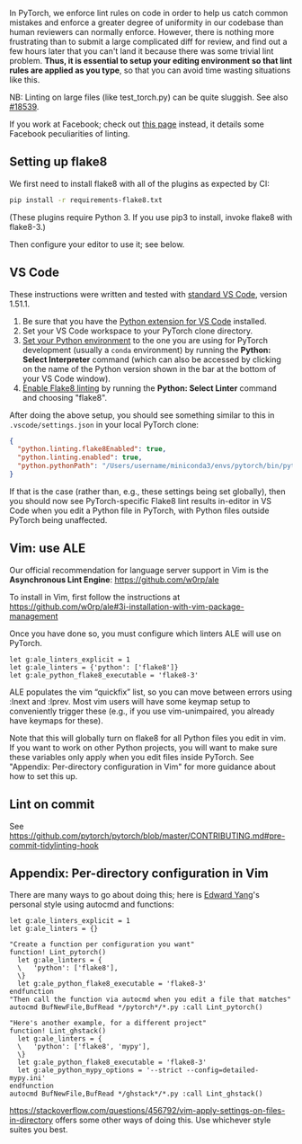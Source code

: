 In PyTorch, we enforce lint rules on code in order to help us catch common mistakes and enforce a greater degree of uniformity in our codebase than human reviewers can normally enforce. However, there is nothing more frustrating than to submit a large complicated diff for review, and find out a few hours later that you can't land it because there was some trivial lint problem. **Thus, it is essential to setup your editing environment so that lint rules are applied as you type**, so that you can avoid time wasting situations like this. 

NB: Linting on large files (like test_torch.py) can be quite sluggish. See also [#18539](https://github.com/pytorch/pytorch/issues/18539).

If you work at Facebook; check out [this page](https://our.internmc.facebook.com/intern/wiki/PyTorch/Lint_as_you_type/) instead, it details some Facebook peculiarities of linting.

## Setting up flake8

We first need to install flake8 with all of the plugins as expected by CI:

```sh
pip install -r requirements-flake8.txt
```

(These plugins require Python 3. If you use pip3 to install, invoke flake8 with flake8-3.)

Then configure your editor to use it; see below.

## VS Code

These instructions were written and tested with [standard VS Code](https://code.visualstudio.com/Download), version 1.51.1.

1. Be sure that you have the [Python extension for VS Code](https://code.visualstudio.com/docs/python/python-tutorial#_install-visual-studio-code-and-the-python-extension) installed.
1. Set your VS Code workspace to your PyTorch clone directory.
1. [Set your Python environment](https://code.visualstudio.com/docs/python/environments#_select-and-activate-an-environment) to the one you are using for PyTorch development (usually a `conda` environment) by running the **Python: Select Interpreter** command (which can also be accessed by clicking on the name of the Python version shown in the bar at the bottom of your VS Code window).
1. [Enable Flake8 linting](https://code.visualstudio.com/docs/python/linting#_enable-linters) by running the **Python: Select Linter** command and choosing "flake8".

After doing the above setup, you should see something similar to this in `.vscode/settings.json` in your local PyTorch clone:
```json
{
  "python.linting.flake8Enabled": true,
  "python.linting.enabled": true,
  "python.pythonPath": "/Users/username/miniconda3/envs/pytorch/bin/python"
}
```
If that is the case (rather than, e.g., these settings being set globally), then you should now see PyTorch-specific Flake8 lint results in-editor in VS Code when you edit a Python file in PyTorch, with Python files outside PyTorch being unaffected.

## Vim: use ALE

Our official recommendation for language server support in Vim is the **Asynchronous Lint Engine**: https://github.com/w0rp/ale

To install in Vim, first follow the instructions at https://github.com/w0rp/ale#3i-installation-with-vim-package-management

Once you have done so, you must configure which linters ALE will use on PyTorch.

```
let g:ale_linters_explicit = 1
let g:ale_linters = {'python': ['flake8']}
let g:ale_python_flake8_executable = 'flake8-3'
```

ALE populates the vim “quickfix” list, so you can move between errors using :lnext and :lprev. Most vim users will have some keymap setup to conveniently trigger these (e.g., if you use vim-unimpaired, you already have keymaps for these).

Note that this will globally turn on flake8 for all Python files you edit in vim. If you want to work on other Python projects, you will want to make sure these variables only apply when you edit files inside PyTorch. See "Appendix: Per-directory configuration in Vim" for more guidance about how to set this up.

## Lint on commit

See https://github.com/pytorch/pytorch/blob/master/CONTRIBUTING.md#pre-commit-tidylinting-hook







## Appendix: Per-directory configuration in Vim

There are many ways to go about doing this; here is [Edward Yang](https://fb.quip.com/WSEAEAaVnxv)'s personal style using autocmd and functions:

```
let g:ale_linters_explicit = 1
let g:ale_linters = {}

"Create a function per configuration you want"
function! Lint_pytorch()
  let g:ale_linters = {
  \   'python': ['flake8'],
  \}
  let g:ale_python_flake8_executable = 'flake8-3'
endfunction
"Then call the function via autocmd when you edit a file that matches"
autocmd BufNewFile,BufRead */pytorch*/*.py :call Lint_pytorch()

"Here's another example, for a different project"
function! Lint_ghstack()
  let g:ale_linters = {
  \   'python': ['flake8', 'mypy'],
  \}
  let g:ale_python_flake8_executable = 'flake8-3'
  let g:ale_python_mypy_options = '--strict --config=detailed-mypy.ini'
endfunction
autocmd BufNewFile,BufRead */ghstack*/*.py :call Lint_ghstack()
```

https://stackoverflow.com/questions/456792/vim-apply-settings-on-files-in-directory offers some other ways of doing this. Use whichever style suites you best.
